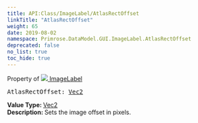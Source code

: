 ```yaml
---
title: API:Class/ImageLabel/AtlasRectOffset
linkTitle: "AtlasRectOffset"
weight: 65
date: 2019-08-02
namespace: Primrose.DataModel.GUI.ImageLabel.AtlasRectOffset
deprecated: false
no_list: true
toc_hide: true
---
```

Property of <a href="/docs/api-reference/Class/ImageLabel"><img src="/icons/silk/picture.png"/>&nbsp;ImageLabel</a>
<pre class="method-declaration">
AtlasRectOffset: <a class="type" href="/docs/api-reference/DataType/Vec2">Vec2</a></pre>
<b>Value Type: </b>
<a class="type" href="/docs/api-reference/DataType/Vec2">Vec2</a>
<br/>
<b>Description: </b>
Sets the image offset in pixels.

